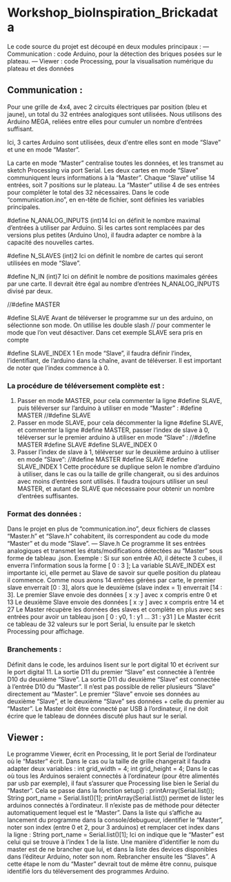 # Workshop_bioInspiration_Brickadata


Le code source du projet est découpé en deux modules principaux :
— Communication : code Arduino, pour la détection des briques posées sur le plateau.
— Viewer : code Processing, pour la visualisation numérique du plateau et des données


## Communication :
Pour une grille de 4x4, avec 2 circuits électriques par position (bleu et jaune), un total du 32 entrées analogiques sont utilisées. Nous utilisons des Arduino MEGA, reliées entre elles pour cumuler un nombre d’entrées suffisant.

Ici, 3 cartes Arduino sont utilisées, deux d'entre elles sont en mode “Slave” et une en mode “Master”.

La carte en mode “Master” centralise toutes les données, et les transmet au sketch Processing via port Serial.
Les deux cartes en mode “Slave” communiquent leurs informations à la “Master”.
Chaque “Slave” utilise 14 entrées, soit 7 positions sur le plateau.
La “Master” utilise 4 de ses entrées pour compléter le total des 32 nécessaires.
Dans le code “communication.ino”, en en-tête de fichier, sont définies les variables principales.


#define N_ANALOG_INPUTS (int)14
Ici on définit le nombre maximal d’entrées à utiliser par Arduino.
Si les cartes sont remplacées par des versions plus petites (Arduino Uno), il faudra adapter ce nombre à la capacité des nouvelles cartes.


#define N_SLAVES (int)2
Ici on définit le nombre de cartes qui seront utilisées en mode “Slave”.


#define N_IN (int)7
Ici on définit le nombre de positions maximales gérées par une carte.
Il devrait être égal au nombre d’entrées N_ANALOG_INPUTS divisé par deux.


//#define MASTER


#define SLAVE
Avant de téléverser le programme sur un des arduino, on sélectionne son mode.
On utlilise les double slash // pour commenter le mode que l’on veut désactiver.
Dans cet exemple SLAVE sera pris en compte


#define SLAVE_INDEX 1
En mode “Slave”, il faudra définir l’index, l’identifiant, de l’arduino dans la chaîne, avant de
téléverser. Il est important de noter que l’index commence à 0.


### La procédure de téléversement complète est :
1. Passer en mode MASTER, pour cela commenter la ligne #define SLAVE, puis téléverser sur l’arduino à utiliser en mode “Master” :
#define MASTER
//#define SLAVE
2. Passer en mode SLAVE, pour cela décommenter la ligne #define SLAVE, et commenter la ligne #define MASTER, passer l’index de slave à 0, téléverser sur le premier arduino à
utiliser en mode “Slave” :
//#define MASTER
#define SLAVE
#define SLAVE_INDEX 0
3. Passer l’index de slave à 1, téléverser sur le deuxième arduino à utiliser en mode “Slave”:
//#define MASTER
#define SLAVE
#define SLAVE_INDEX 1
Cette procédure se duplique selon le nombre d’arduino à utiliser, dans le cas ou la taille de grille changerait, ou si des arduinos avec moins d’entrées sont utilisés.
Il faudra toujours utiliser un seul MASTER, et autant de SLAVE que nécessaire pour obtenir un nombre d’entrées suffisantes.


### Format des données :
Dans le projet en plus de “communication.ino”, deux fichiers de classes “Master.h” et
“Slave.h” cohabitent, ils correspondent au code du mode “Master” et du mode “Slave”.
— Slave.h
Ce programme lit ses entrées analogiques et transmet les états/modifications détectées au “Master” sous forme de tableau .json.
Exemple : Si sur son entrée A0, il détecte 3 cubes, il enverra l’information sous la forme [ 0 : 3 ];
La variable SLAVE_INDEX est importante ici, elle permet au Slave de savoir sur quelle
position du plateau il commence. Comme nous avons 14 entrées gérées par carte, le
premier slave enverrait [0 : 3], alors que le deuxième (slave index = 1) enverrait [14 : 3].
Le premier Slave envoie des données [ x :y ] avec x compris entre 0 et 13
Le deuxième Slave envoie des données [ x :y ] avec x compris entre 14 et 27
Le Master récupère les données des slaves et complète en plus avec ses entrées pour avoir un tableau json [ 0 : y0, 1 : y1 ... 31 : y31 ]
Le Master écrit ce tableau de 32 valeurs sur le port Serial, lu ensuite par le sketch Processing pour affichage.


### Branchements :
Définit dans le code, les arduinos lisent sur le port digital 10 et écrivent sur le port digital 11.
La sortie D11 du premier “Slave” est connectée à l’entrée D10 du deuxième “Slave”.
La sortie D11 du deuxième “Slave” est connectée à l’entrée D10 du “Master”.
Il n’est pas possible de relier plusieurs “Slave” directement au “Master”.
Le premier “Slave” envoie ses données au deuxième “Slave”, et le deuxième “Slave” ses données + celle du premier au “Master”.
Le Master doit être connecté par USB à l’ordinateur, il ne doit écrire que le tableau de données discuté plus haut sur le serial.


## Viewer :
Le programme Viewer, écrit en Processing, lit le port Serial de l’ordinateur où le “Master” écrit. Dans le cas ou la taille de grille changerait il faudra adapter deux variables :
int grid_width = 4;
int grid_height = 4;
Dans le cas où tous les Arduinos seraient connectés à l’ordinateur (pour être alimentés par usb par exemple), il faut s’assurer que Processing lise bien le Serial du “Master”.
Cela se passe dans la fonction setup() :
printArray(Serial.list());
String port_name = Serial.list()[1];
printArray(Serial.list()) permet de lister les arduinos connectés à l’ordinateur.
Il n’existe pas de méthode pour détecter automatiquement lequel est le “Master”.
Dans la liste qui s’affiche au lancement du programme dans la console/debugueur, identifier le “Master”, noter son index (entre 0 et 2, pour 3 arduinos) et remplacer cet index dans la
ligne : String port_name = Serial.list()[1];
Ici on indique que le “Master” est celui qui se trouve à l’index 1 de la liste.
Une manière d’identifier le nom du master est de ne brancher que lui, et dans la liste des devices disponibles dans l’éditeur Arduino, noter son nom. Rebrancher ensuite les “Slaves”.
A cette étape le nom du “Master” devrait tout de même être connu, puisque identifié lors du téléversement des programmes Arduino.
